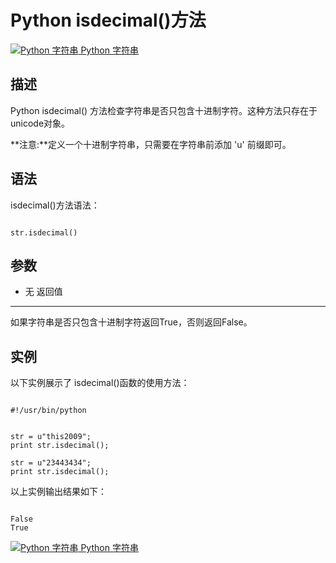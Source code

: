 Python isdecimal()方法
====================

 [![Python 字符串](../images/up.gif)
 Python 字符串](python-strings.html)


  描述
--

 Python isdecimal() 方法检查字符串是否只包含十进制字符。这种方法只存在于unicode对象。

 **注意:**定义一个十进制字符串，只需要在字符串前添加 'u' 前缀即可。

  语法
--

 isdecimal()方法语法：

 
```

str.isdecimal()

```

 参数
--

  * 无
  返回值
---

 如果字符串是否只包含十进制字符返回True，否则返回False。

 实例
--

 以下实例展示了 isdecimal()函数的使用方法：

 
```

#!/usr/bin/python


str = u"this2009";  
print str.isdecimal();

str = u"23443434";
print str.isdecimal();

```

 以上实例输出结果如下：

 
```

False
True

```

  [![Python 字符串](../images/up.gif)
 Python 字符串](python-strings.html)